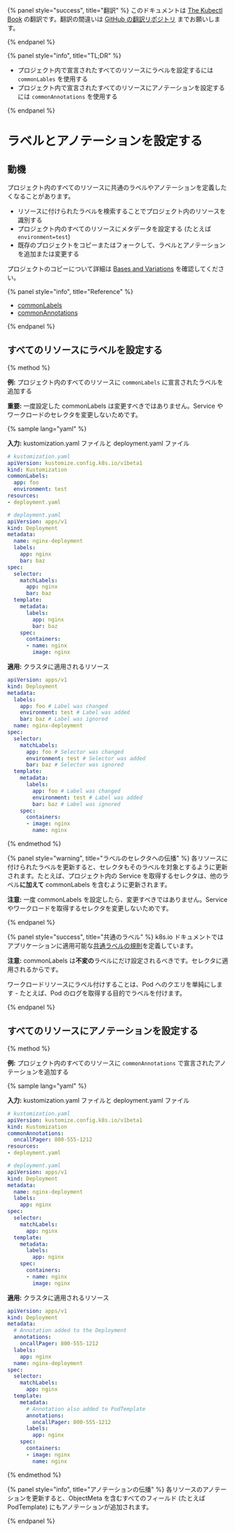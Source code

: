 {% panel style="success", title="翻訳" %}
このドキュメントは [The Kubectl Book](https://kubectl.docs.kubernetes.io/) の翻訳です。翻訳の間違いは [GitHub の翻訳リポジトリ](https://github.com/FujiHaruka/kubectl-book-ja/issues) までお願いします。

{% endpanel %}

{% panel style="info", title="TL;DR" %}

- プロジェクト内で宣言されたすべてのリソースにラベルを設定するには `commonLables` を使用する
- プロジェクト内で宣言されたすべてのリソースにアノテーションを設定するには `commonAnnotations` を使用する

{% endpanel %}

# ラベルとアノテーションを設定する

## 動機

プロジェクト内のすべてのリソースに共通のラベルやアノテーションを定義したくなることがあります。

- リソースに付けられたラベルを検索することでプロジェクト内のリソースを識別する
- プロジェクト内のすべてのリソースにメタデータを設定する (たとえば `environment=test`)
- 既存のプロジェクトをコピーまたはフォークして、ラベルとアノテーションを追加または変更する

プロジェクトのコピーについて詳細は [Bases and Variations](../app_customization/bases_and_variants.md) を確認してください。

{% panel style="info", title="Reference" %}

- [commonLabels](../reference/kustomize.md#commonlabels)
- [commonAnnotations](../reference/kustomize.md#commonannotations)

{% endpanel %}

## すべてのリソースにラベルを設定する

{% method %}

**例:** プロジェクト内のすべてのリソースに `commonLabels` に宣言されたラベルを追加する

**重要:** 一度設定した commonLabels は変更すべきではありません。Service やワークロードのセレクタを変更しないためです。

{% sample lang="yaml" %}

**入力:** kustomization.yaml ファイルと deployment.yaml ファイル

```yaml
# kustomization.yaml
apiVersion: kustomize.config.k8s.io/v1beta1
kind: Kustomization
commonLabels:
  app: foo
  environment: test
resources:
- deployment.yaml
```

```yaml
# deployment.yaml
apiVersion: apps/v1
kind: Deployment
metadata:
  name: nginx-deployment
  labels:
    app: nginx
    bar: baz
spec:
  selector:
    matchLabels:
      app: nginx
      bar: baz
  template:
    metadata:
      labels:
        app: nginx
        bar: baz
    spec:
      containers:
      - name: nginx
        image: nginx
```

**適用:** クラスタに適用されるリソース

```yaml
apiVersion: apps/v1
kind: Deployment
metadata:
  labels:
    app: foo # Label was changed
    environment: test # Label was added
    bar: baz # Label was ignored
  name: nginx-deployment
spec:
  selector:
    matchLabels:
      app: foo # Selector was changed
      environment: test # Selector was added
      bar: baz # Selector was ignored
  template:
    metadata:
      labels:
        app: foo # Label was changed
        environment: test # Label was added
        bar: baz # Label was ignored
    spec:
      containers:
      - image: nginx
        name: nginx
```

{% endmethod %}

{% panel style="warning", title="ラベルのセレクタへの伝播" %}
各リソースに付けられたラベルを更新すると、セレクタもそのラベルを対象とするように更新されます。たとえば、プロジェクト内の Service を取得するセレクタは、他のラベル**に加えて** commonLabels を含むように更新されます。

**注意:** 一度 commonLabels を設定したら、変更すべきではありません。Service やワークロードを取得するセレクタを変更しないためです。

{% endpanel %}

{% panel style="success", title="共通のラベル" %}
k8s.io ドキュメントではアプリケーションに適用可能な[共通ラベルの規則](https://kubernetes.io/docs/concepts/overview/working-with-objects/common-labels/)を定義しています。

**注意:** commonLabels は**不変の**ラベルにだけ設定されるべきです。セレクタに適用されるからです。

ワークロードリソースにラベル付けすることは、Pod へのクエリを単純にします - たとえば、Pod のログを取得する目的でラベルを付けます。

{% endpanel %}

## すべてのリソースにアノテーションを設定する

{% method %}

**例:** プロジェクト内のすべてのリソースに `commonAnnotations` で宣言されたアノテーションを追加する

{% sample lang="yaml" %}

**入力:** kustomization.yaml ファイルと deployment.yaml ファイル

```yaml
# kustomization.yaml
apiVersion: kustomize.config.k8s.io/v1beta1
kind: Kustomization
commonAnnotations:
  oncallPager: 800-555-1212
resources:
- deployment.yaml
```

```yaml
# deployment.yaml
apiVersion: apps/v1
kind: Deployment
metadata:
  name: nginx-deployment
  labels:
    app: nginx
spec:
  selector:
    matchLabels:
      app: nginx
  template:
    metadata:
      labels:
        app: nginx
    spec:
      containers:
      - name: nginx
        image: nginx
```

**適用:** クラスタに適用されるリソース

```yaml
apiVersion: apps/v1
kind: Deployment
metadata:
  # Annotation added to the Deployment
  annotations:
    oncallPager: 800-555-1212
  labels:
    app: nginx
  name: nginx-deployment
spec:
  selector:
    matchLabels:
      app: nginx
  template:
    metadata:
      # Annotation also added to PodTemplate
      annotations:
        oncallPager: 800-555-1212
      labels:
        app: nginx
    spec:
      containers:
      - image: nginx
        name: nginx
```

{% endmethod %}

{% panel style="info", title="アノテーションの伝播" %}
各リソースのアノテーションを更新すると、ObjectMeta を含むすべてのフィールド (たとえば PodTemplate) にもアノテーションが追加されます。

{% endpanel %}
